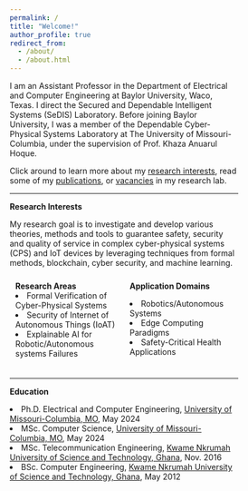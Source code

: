 ```yaml
---
permalink: /
title: "Welcome!"
author_profile: true
redirect_from: 
  - /about/
  - /about.html
---
```

I am an Assistant Professor in the Department of Electrical and Computer Engineering at Baylor University, Waco, Texas. I direct the Secured and Dependable Intelligent Systems (SeDIS) Laboratory. Before joining Baylor University, I was a member of the Dependable Cyber-Physical Systems Laboratory at The University of Missouri-Columbia, under the supervision of Prof. Khaza Anuarul Hoque.  

Click around to learn more about my <a href="https://ernestbonnah.github.io/research/">research interests</a>, read some of my <a href="https://ernestbonnah.github.io/publications/">publications</a>, or <a href="https://erenstbonnah.github.io/vacancies/">vacancies</a> in my research lab.
<hr>

<b>Research Interests</b> 

My research goal is to investigate and develop various theories, methods and tools to guarantee safety, security and quality of service in complex cyber-physical systems (CPS) and IoT devices by leveraging techniques from formal methods, blockchain, cyber security, and machine learning.
<meta name="viewport" content="width=device-width, initial-scale=1">
<style>
* {
  box-sizing: border-box;
}
/* Create two equal columns that floats next to each other */
.column {
  float: left;
  width: 50%;
  padding: 10px;
}
/* Clear floats after the columns */
.row:after {
  content: "";
  display: table;
  clear: both;
}
/* Responsive layout - makes the two columns stack on top of each other instead of next to each other */
@media screen and (max-width: 600px) {
  .column {
    width: 100%;
  }
}
</style>
<div class="row">
  <div class="column">
    <b>Research Areas</b>
        <li> Formal Verification of Cyber-Physical Systems</li>
         <li> Security of Internet of Autonomous Things (IoAT) </li>
        <li> Explainable AI for Robotic/Autonomous systems Failures </li>       
    </div>
  <div class="column">
    <b>Application Domains</b>
    <p>
        <li> Robotics/Autonomous Systems </li>
        <li> Edge Computing Paradigms </li>
        <li> Safety-Critical Health Applications </li>
     </p>
  </div>
</div>
<hr>

<b>Education</b>
<li>Ph.D. Electrical and Computer Engineering, <a href="https://missouri.edu/">University of Missouri-Columbia, MO</a>, May 2024</li>
<li>MSc. Computer Science, <a href="https://missouri.edu/">University of Missouri-Columbia, MO</a>, May 2024</li>
<li>MSc. Telecommunication Engineering, <a href="https://www.knust.edu.gh//">Kwame Nkrumah University of Science and Technology, Ghana</a>, Nov. 2016</li>
<li>BSc. Computer Engineering, <a href="https://www.knust.edu.gh//">Kwame Nkrumah University of Science and Technology, Ghana</a>, May 2012</li>

